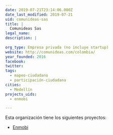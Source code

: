 ```yaml
---
date: 2019-07-21T23:14:06.000Z
date_last_modified: 2019-07-21
uid: comunideas-sas
title: |
  Comunideas Sas
legal_name: 
description: |
  
org_type: Empresa privada (no incluye startup)
website: http://comunideas.com/colombia/
year_founded: 2016
facebook: 
twitter: 
tags:
  - mapeo-ciudadano
  - participación-ciudadana
cities: 
  - Medellín
projects_uids:
  - enmobi

---
```


Esta organización tiene los siguientes proyectos:

- [Enmobi](/proyectos/enmobi)

